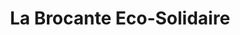 ---
title: "La Brocante Eco-Solidaire"
url: /mimbaste/la-brocante-eco-solidaire/
shop: Gebrauchtwaren
---
